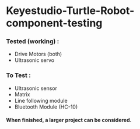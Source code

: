 # Keyestudio-Turtle-Robot-component-testing

### **Tested (working) :** 

<ul>
  <li>Drive Motors (both)</li>
  <li>Ultrasonic servo</li>
</ul>

### **To Test :**
<ul>
  <li>Ultrasonic sensor</li>
  <li>Matrix</li>
  <li>Line following module</li>
  <li>Bluetooth Module (HC-10)</li>
</ul>


#### When finished, a larger project can be considered.

